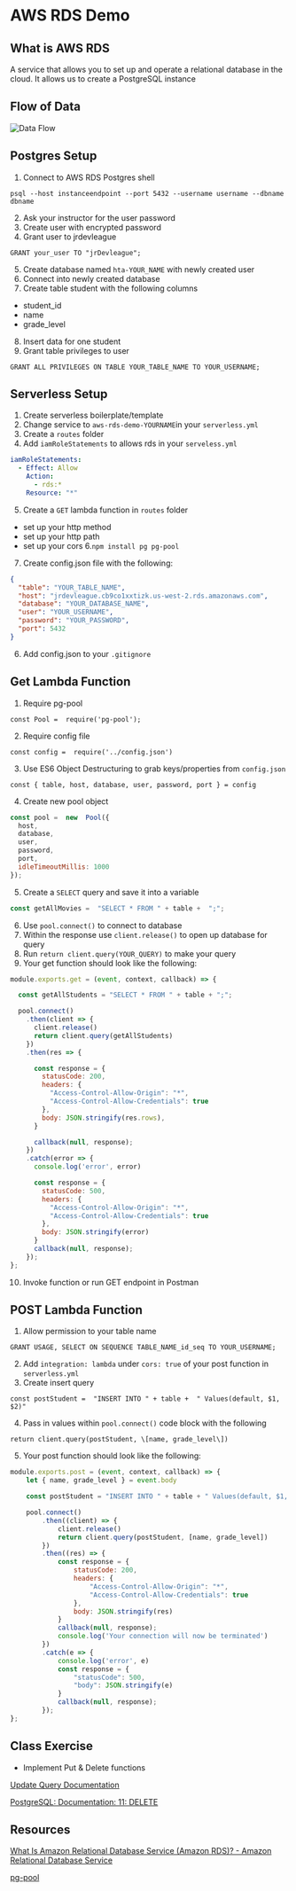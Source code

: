 # AWS RDS Demo

## What is AWS RDS
A service that allows you to set up and operate a relational database in the cloud. It allows us to create a PostgreSQL instance

## Flow of Data
![Data Flow](https://i.imgur.com/dVy3Wz8.png)

## Postgres Setup
1. Connect to AWS RDS Postgres shell
```
psql --host instanceendpoint --port 5432 --username username --dbname dbname
```
2. Ask your instructor for the user password
3. Create user with encrypted password
4. Grant user to jrdevleague
```
GRANT your_user TO "jrDevleague";
```
5. Create database named `hta-YOUR_NAME` with newly created user
6. Connect into newly created database
7. Create table student with the following columns
  - student_id
  - name
  - grade_level
8. Insert data for one student
9. Grant table privileges to user
```
GRANT ALL PRIVILEGES ON TABLE YOUR_TABLE_NAME TO YOUR_USERNAME;
```

## Serverless Setup
1. Create serverless boilerplate/template
2. Change service to `aws-rds-demo-YOURNAME`in your `serverless.yml` 
3. Create a `routes` folder
4. Add `iamRoleStatements` to allows rds in your `serveless.yml`
```yml
iamRoleStatements:
  - Effect: Allow
    Action:
      - rds:*
    Resource: "*"
```
5. Create a `GET` lambda function in `routes` folder
  - set up your http method
  - set up your http path
  - set up your cors
6.`npm install pg pg-pool`
7. Create config.json file with the following: 

```json
{
  "table": "YOUR_TABLE_NAME",
  "host": "jrdevleague.cb9co1xxtizk.us-west-2.rds.amazonaws.com",
  "database": "YOUR_DATABASE_NAME",
  "user": "YOUR_USERNAME",
  "password": "YOUR_PASSWORD",
  "port": 5432
}
```

6. Add config.json to your `.gitignore`

## Get Lambda Function 
1. Require pg-pool
``` 
const Pool =  require('pg-pool');
```
2. Require config file
```
const config =  require('../config.json')
```
3. Use ES6 Object Destructuring to grab keys/properties from `config.json`
```
const { table, host, database, user, password, port } = config
```
4. Create new pool object 
```js
const pool =  new  Pool({
  host,
  database,
  user,
  password,
  port,
  idleTimeoutMillis: 1000
});
```

5. Create a `SELECT` query and save it into a variable

```js
const getAllMovies =  "SELECT * FROM " + table +  ";";
```
6. Use `pool.connect()` to connect to database
7. Within the response use `client.release()` to open up database for query
8. Run `return client.query(YOUR_QUERY)` to make your query
9. Your get function should look like the following: 
``` js
module.exports.get = (event, context, callback) => {

  const getAllStudents = "SELECT * FROM " + table + ";";

  pool.connect()
    .then(client => {
      client.release()
      return client.query(getAllStudents)
    })
    .then(res => {

      const response = {
        statusCode: 200,
        headers: {
          "Access-Control-Allow-Origin": "*",
          "Access-Control-Allow-Credentials": true
        },
        body: JSON.stringify(res.rows),
      }

      callback(null, response);
    })
    .catch(error => {
      console.log('error', error)

      const response = {
        statusCode: 500,
        headers: {
          "Access-Control-Allow-Origin": "*",
          "Access-Control-Allow-Credentials": true
        },
        body: JSON.stringify(error)
      }
      callback(null, response);
    });
};
```
10. Invoke function or run GET endpoint in Postman

## POST Lambda Function 
1. Allow permission to your table name
```
GRANT USAGE, SELECT ON SEQUENCE TABLE_NAME_id_seq TO YOUR_USERNAME;
```
2. Add `integration: lambda` under `cors: true` of your post function in `serverless.yml`
3. Create insert query
```
const postStudent =  "INSERT INTO " + table +  " Values(default, $1, $2)"
```
4. Pass in values within `pool.connect()` code block with the following
```
return client.query(postStudent, \[name, grade_level\])
```
5. Your post function should look like the following: 
```js
module.exports.post = (event, context, callback) => {
    let { name, grade_level } = event.body

    const postStudent = "INSERT INTO " + table + " Values(default, $1, $2)"

    pool.connect()
        .then((client) => {
            client.release()
            return client.query(postStudent, [name, grade_level])
        })
        .then((res) => {
            const response = {
                statusCode: 200,
                headers: {
                    "Access-Control-Allow-Origin": "*",
                    "Access-Control-Allow-Credentials": true
                },
                body: JSON.stringify(res)
            }
            callback(null, response);
            console.log('Your connection will now be terminated')
        })
        .catch(e => {
            console.log('error', e)
            const response = {
                "statusCode": 500,
                "body": JSON.stringify(e)
            }
            callback(null, response);
        });
};
```
## Class Exercise

- Implement Put & Delete functions

[Update Query Documentation](https://www.postgresql.org/docs/11/sql-update.html)

[PostgreSQL: Documentation: 11: DELETE](https://www.postgresql.org/docs/11/sql-delete.html)


## Resources

[What Is Amazon Relational Database Service (Amazon RDS)? - Amazon Relational Database Service](https://docs.aws.amazon.com/AmazonRDS/latest/UserGuide/Welcome.html)

[pg-pool](https://www.npmjs.com/package/pg-pool)






